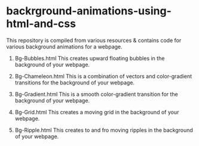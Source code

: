 # backrground-animations-using-html-and-css
This repository is compiled from various resources & contains code for various background animations for a webpage.

1. Bg-Bubbles.html
This creates upward floating bubbles in the background of your webpage.

2. Bg-Chameleon.html
This is a combination of vectors and color-gradient transitions for the background of your webpage.

3. Bg-Gradient.html
This is a smooth color-gradient transition for the background of your webpage.


4. Bg-Grid.html
This creates a moving grid in the background of your webpage.


3. Bg-Ripple.html
This creates to and fro moving ripples in the background of your webpage.
